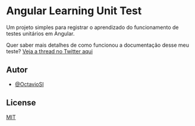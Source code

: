 
# Angular Learning Unit Test

Um projeto simples para registrar o aprendizado do funcionamento de testes unitários em Angular.

Quer saber mais detalhes de como funcionou a documentação desse meu teste? [Veja a thread no Twitter aqui](https://twitter.com/octavioietsugu/status/1673353005075243008?s=20)

## Autor

- [@OctavioSI](https://www.github.com/OctavioSI)


## License

[MIT](https://choosealicense.com/licenses/mit/)
